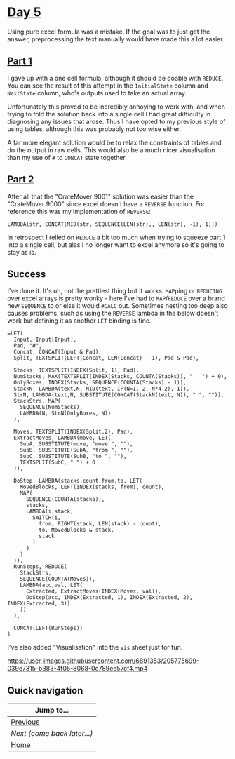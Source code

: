 # [Day 5](https://adventofcode.com/2022/day/5)

Using pure excel formula was a mistake. If the goal was to just get the answer, preprocessing the text manually would have made this a lot easier. 

## [Part 1](https://adventofcode.com/2022/day/5#part1)

I gave up with a one cell formula, although it should be doable with `REDUCE`. You can see the result of this attempt in the `InitialState` column and `NextState` column, who's outputs used to take an actual array.

Unfortunately this proved to be incredibly annoying to work with, and when trying to fold the solution back into a single cell I had great difficulty in diagnosing any issues that arose. Thus I have opted to my previous style of using tables, although this was probably not too wise either.

A far more elegant solution would be to relax the constraints of tables and do the output in raw cells. This would also be a much nicer visualisation than my use of `#` to `CONCAT` state together. 

## [Part 2](https://adventofcode.com/2022/day/5#part2)

After all that the "CrateMover 9001" solution was easier than the "CrateMover 9000" since excel doesn't have a `REVERSE` function. For reference this was my implementation of `REVERSE`:

```
LAMBDA(str, CONCAT(MID(str, SEQUENCE(LEN(str),, LEN(str), -1), 1)))
```

In retrospect I relied on `REDUCE` a bit too much when trying to squeeze part 1 into a single cell, but alas I no longer want to excel anymore so it's going to stay as is.

## Success

I've done it. It's uh, not the prettiest thing but it works. `MAP`ping or `REDUCING` over excel arrays is pretty wonky - here I've had to `MAP`/`REDUCE` over a brand new `SEQUENCE` to or else it would `#CALC` out. Sometimes nesting too deep also causes problems, such as using the `REVERSE` lambda in the below doesn't work but defining it as another `LET` binding is fine.


```
=LET(
  Input, Input[Input],
  Pad, "#",
  Concat, CONCAT(Input & Pad),
  Split, TEXTSPLIT(LEFT(Concat, LEN(Concat) - 1), Pad & Pad),

  Stacks, TEXTSPLIT(INDEX(Split, 1), Pad),
  NumStacks, MAX(TEXTSPLIT(INDEX(Stacks, COUNTA(Stacks)), "   ") + 0),
  OnlyBoxes, INDEX(Stacks, SEQUENCE(COUNTA(Stacks) - 1)),
  StackN, LAMBDA(text,N, MID(text, IF(N=1, 2, N*4-2), 1)),
  StrN, LAMBDA(text,N, SUBSTITUTE(CONCAT(StackN(text, N)), " ", "")),
  StackStrs, MAP(
    SEQUENCE(NumStacks),
    LAMBDA(N, StrN(OnlyBoxes, N))
  ),

  Moves, TEXTSPLIT(INDEX(Split,2), Pad),
  ExtractMoves, LAMBDA(move, LET(
    SubA, SUBSTITUTE(move, "move ", ""),
    SubB, SUBSTITUTE(SubA, "from ", ""),
    SubC, SUBSTITUTE(SubB, "to ", ""),
    TEXTSPLIT(SubC, " ") + 0
  )),

  DoStep, LAMBDA(stacks,count,from,to, LET(
    MovedBlocks, LEFT(INDEX(stacks, from), count),
    MAP(
      SEQUENCE(COUNTA(stacks)),
      stacks,
      LAMBDA(i,stack,
        SWITCH(i,
          from, RIGHT(stack, LEN(stack) - count),
          to, MovedBlocks & stack,
          stack
        )
      )
    )
  )),
  RunSteps, REDUCE(
    StackStrs,
    SEQUENCE(COUNTA(Moves)),
    LAMBDA(acc,val, LET(
      Extracted, ExtractMoves(INDEX(Moves, val)),
      DoStep(acc, INDEX(Extracted, 1), INDEX(Extracted, 2), INDEX(Extracted, 3))
    ))
  ),

  CONCAT(LEFT(RunSteps))
)
```

I've also added "Visualisation" into the `vis` sheet just for fun.

https://user-images.githubusercontent.com/6891353/205775699-039e7315-b383-4f05-8068-0c789ee57cf4.mp4

## Quick navigation

| Jump to...                     |
| ------------------------------ |
| [Previous](../day04/README.md) |
| _Next (come back later...)_    |
| [Home](../README.md)           |
